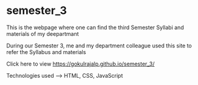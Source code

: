 # semester_3
This is the webpage where one can find the third Semester Syllabi and materials of my deepartmant

During our Semester 3, me and my department colleague used this site to refer the Syllabus and materials

Click here to view https://gokulrajalp.github.io/semester_3/

Technologies used --> HTML, CSS, JavaScript
